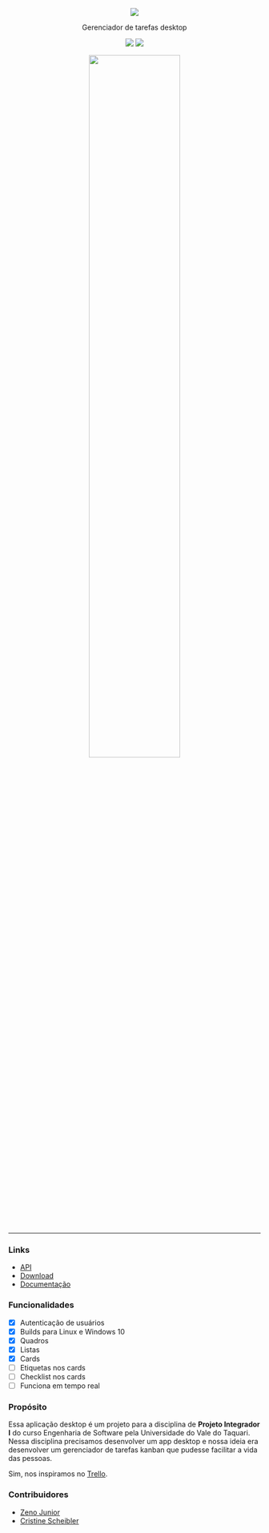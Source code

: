 <p align="center">
  <img src="https://zenojunior.github.io/trellu/_media/logo.png">
</p>
<p align="center">
  Gerenciador de tarefas desktop
</p>
<p align="center">
  <img src="https://travis-ci.org/zenojunior/trellu.png?branch=master">
  <img src="https://img.shields.io/badge/Sprint-1/6-brightgreen.svg?style=flat">
</p>

<p align="center">
  <img src="https://zenojunior.github.io/trellu/_media/trellu-example.gif" width="60%">
</p>

----------------------------

### Links

- [API](http://trellu-app.herokuapp.com/)
- [Download](http://trellu-download.herokuapp.com/)
- [Documentação](https://zenojunior.github.io/trellu)


### Funcionalidades

- [x] Autenticação de usuários
- [x] Builds para Linux e Windows 10
- [x] Quadros
- [x] Listas
- [x] Cards
- [ ] Etiquetas nos cards
- [ ] Checklist nos cards
- [ ] Funciona em tempo real

### Propósito
Essa aplicação desktop é um projeto para a disciplina de **Projeto Integrador I** do curso Engenharia de Software pela Universidade do Vale do Taquari. Nessa disciplina precisamos desenvolver um app desktop e nossa ideia era desenvolver um gerenciador de tarefas kanban que pudesse facilitar a vida das pessoas.

Sim, nos inspiramos no [Trello](https://trello.com).

### Contribuidores
- [Zeno Junior](https://github.com/zenojunior)
- [Cristine Scheibler](https://github.com/cris-scheib)